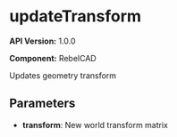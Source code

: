 # updateTransform

**API Version:** 1.0.0

**Component:** RebelCAD

Updates geometry transform

## Parameters

- **transform**: New world transform matrix

